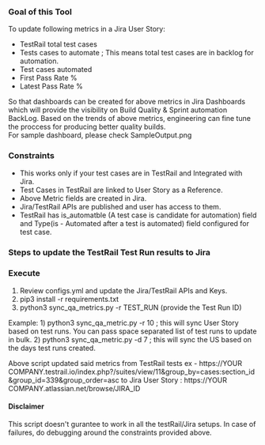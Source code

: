 ### Goal of this Tool
To update following metrics in a Jira User Story:
* TestRail total test cases
* Tests cases to automate ; This means total test cases are in backlog for automation. 
* Test cases automated 
* First Pass Rate % 
* Latest Pass Rate %   

So that dashboards can be created for above metrics in Jira Dashboards which will provide the visibility on Build Quality & Sprint automation BackLog. 
Based on the trends of above metrics, engineering can fine tune the proccess for producing better quality builds.   
For sample dashboard, please check SampleOutput.png 

### Constraints 
* This works only if your test cases are in TestRail and Integrated with Jira.
* Test Cases in TestRail are linked to User Story as a Reference. 
* Above Metric fields are created in Jira. 
* Jira/TestRail APIs are published and user has  access to them.
* TestRail has is_automatble (A test case is candidate for automation) field and Type(is - Automated after a test is automated) field configured for test case.  

### Steps to update the TestRail Test Run results to Jira

### Execute 
1. Review configs.yml and update the Jira/TestRail APIs and Keys. 
2. pip3 install -r requirements.txt
3. python3 sync_qa_metrics.py -r TEST_RUN  (provide the Test Run ID)

Example: 1)  python3 sync_qa_metric.py -r  10  ; this will sync User Story based on test runs. You can pass space separated list of test runs to update in bulk. 
         2)  python3 sync_qa_metric.py -d 7  ; this will sync the US based on the days test runs created.

Above script updated said metrics from  TestRail tests ex - https://YOUR COMPANY.testrail.io/index.php?/suites/view/11&group_by=cases:section_id&group_id=339&group_order=asc
to Jira User Story : https://YOUR COMPANY.atlassian.net/browse/JIRA_ID

#### Disclaimer 
This script doesn't gurantee to work in all the testRail/Jira setups. In case of failures, do debugging around the constraints provided above. 
